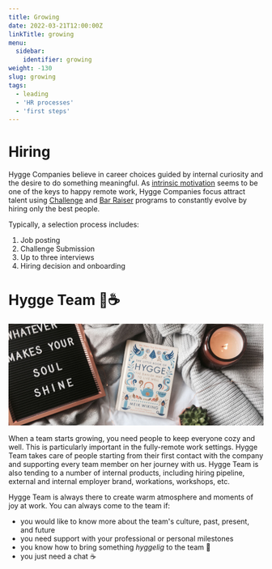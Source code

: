```yaml
---
title: Growing
date: 2022-03-21T12:00:00Z
linkTitle: growing
menu:
  sidebar:
    identifier: growing
weight: -130
slug: growing
tags:
  - leading
  - 'HR processes'
  - 'first steps'
---
```



# Hiring

Hygge Companies believe in career choices guided by internal curiosity and the desire to do something meaningful. As [intrinsic motivation](https://en.wikipedia.org/wiki/Motivation#Intrinsic) seems to be one of the keys to happy remote work, Hygge Companies focus attract talent using [Challenge](challenge-program) and [Bar Raiser](https://blog.aboutamazon.eu/working-at-amazon/what-is-a-bar-raiser-at-amazon) programs to constantly evolve by hiring only the best people.

Typically, a selection process includes:
1. Job posting
2. Challenge Submission
3. Up to three interviews
4. Hiring decision and onboarding

# Hygge Team 🧦☕️

![Hygge](/img/growing/Hygge.jpg)

When a team starts growing, you need people to keep everyone cozy and well. This is particularly important in the fully-remote work settings. Hygge Team takes care of people starting from their first contact with the company and supporting every team member on her journey with us. Hygge Team is also tending to a number of internal products, including hiring pipeline, external and internal employer brand, workations, workshops, etc.

Hygge Team is always there to create warm atmosphere and moments of joy at work. 
You can always come to the team if:
- you would like to know more about the team's culture, past, present, and future
- you need support with your professional or personal milestones
- you know how to bring something _hyggelig_ to the team 🧦
- you just need a chat ☕️